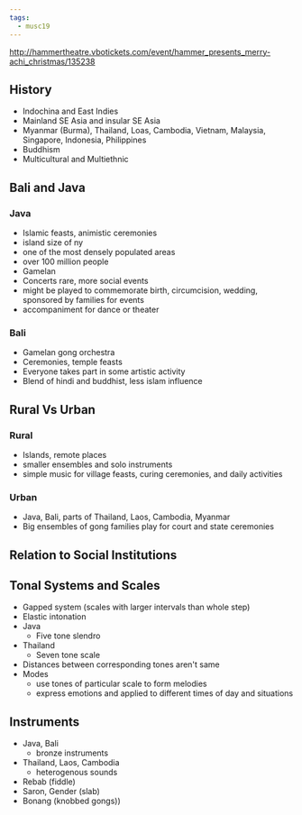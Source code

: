 ```yaml
---
tags:
  - musc19
---
```


http://hammertheatre.vbotickets.com/event/hammer_presents_merry-achi_christmas/135238

## History
* Indochina and East Indies
* Mainland SE Asia and insular SE Asia
* Myanmar (Burma), Thailand, Loas, Cambodia, Vietnam, Malaysia, Singapore, Indonesia, Philippines
* Buddhism
* Multicultural and Multiethnic
## Bali and Java

### Java
* Islamic feasts, animistic ceremonies
* island size of ny 
* one of the most densely populated areas
* over 100 million people
* Gamelan
* Concerts rare, more social events
* might be played to commemorate birth, circumcision, wedding, sponsored by families for events
* accompaniment for dance or theater
### Bali
* Gamelan gong orchestra
* Ceremonies, temple feasts
* Everyone takes part in some artistic activity
* Blend of hindi and buddhist, less islam influence
## Rural Vs Urban

### Rural
* Islands, remote places
* smaller ensembles and solo instruments
* simple music for village feasts, curing ceremonies, and daily activities
### Urban
* Java, Bali, parts of Thailand, Laos, Cambodia, Myanmar
* Big ensembles of gong families play for court and state ceremonies
## Relation to Social Institutions

## Tonal Systems and Scales
* Gapped system (scales with larger intervals than whole step)
* Elastic intonation
* Java
	* Five tone slendro
* Thailand
	* Seven tone scale
* Distances between corresponding tones aren't same
* Modes
	* use tones of particular scale to form melodies
	* express emotions and applied to different times of day and situations
## Instruments
* Java, Bali
	* bronze instruments
* Thailand, Laos, Cambodia
	* heterogenous sounds
* Rebab (fiddle)
* Saron, Gender (slab)
* Bonang (knobbed gongs))